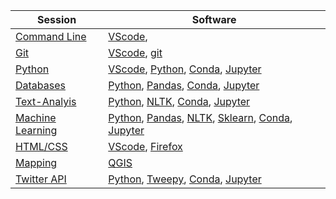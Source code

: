 Session | Software
--------| -------------------------
[Command Line](https://github.com/DHRI-Curriculum/command-line) | [VScode](sections/vscode.md), 
[Git](https://github.com/DHRI-Curriculum/git) | [VScode](sections/vscode.md), [git](sections/git.md)
[Python](https://github.com/DHRI-Curriculum/python) | [VScode](sections/vscode.md), [Python](sections/python.md), [Conda](sections/conda.md), [Jupyter](sections/jupyter.md)
[Databases](https://github.com/DHRI-Curriculum/databases) | [Python](sections/python.md), [Pandas](sections/pandas.md), [Conda](sections/conda.md), [Jupyter](sections/jupyter.md)
[Text-Analyis](https://github.com/DHRI-Curriculum/text-analysis) | [Python](sections/python.md), [NLTK](sections/pandas.md), [Conda](sections/conda.md), [Jupyter](sections/jupyter.md)
[Machine Learning](https://github.com/DHRI-Curriculum/machine-learning)| [Python](sections/python.md), [Pandas](sections/pandas.md), [NLTK](sections/pandas.md), [Sklearn](sections/sklearn.md), [Conda](sections/conda.md), [Jupyter](sections/jupyter.md)
[HTML/CSS](https://github.com/DHRI-Curriculum/html-css) | [VScode](sections/vscode.md), [Firefox](https://www.mozilla.org/en-US/firefox/new/)
[Mapping](https://github.com/DHRI-Curriculum/mapping) | [QGIS](sections/qgis.md)
[Twitter API](https://github.com/DHRI-Curriculum/twitter-api) | [Python](sections/python.md), [Tweepy](sections/tweepy.md), [Conda](sections/conda.md), [Jupyter](sections/jupyter.md)

<!--Website | [VScode](sections/vscode.md), [Git](sections/git.md), [Firefox](https://www.mozilla.org/en-US/firefox/new/), [Jekyll](sections/jekyll.md))>


